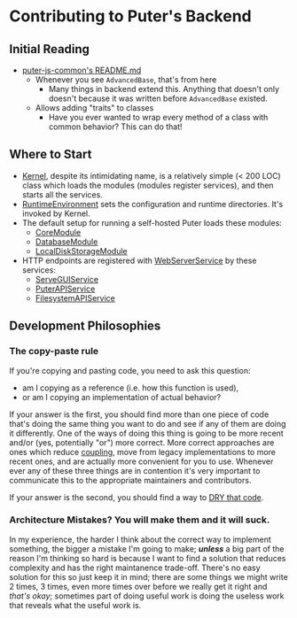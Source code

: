 # Contributing to Puter's Backend

## Initial Reading

- [puter-js-common's README.md](../../packages/puter-js-common/README.md)
  - Whenever you see `AdvancedBase`, that's from here
    - Many things in backend extend this. Anything that doesn't only doesn't
      because it was written before `AdvancedBase` existed.
  - Allows adding "traits" to classes
    - Have you ever wanted to wrap every method of a class with
      common behavior? This can do that!

## Where to Start

- [Kernel](../../src/Kernel.js), despite its intimidating name, is a
  relatively simple (< 200 LOC) class which loads the modules
  (modules register services), and then starts all the services.
- [RuntimeEnvironment](../../src/boot/RuntimeEnvironment.js)
  sets the configuration and runtime directories. It's invoked by Kernel.
- The default setup for running a self-hosted Puter loads these modules:
  - [CoreModule](../../src/CoreModule.js)
  - [DatabaseModule](../../src/DatabaseModule.js)
  - [LocalDiskStorageModule](../../src/LocalDiskStorageModule.js)
- HTTP endpoints are registered with
  [WebServerService](../../src/services/WebServerService.js)
  by these services:
  - [ServeGUIService](../../src/services/ServeGUIService.js)
  - [PuterAPIService](../../src/services/PuterAPIService.js)
  - [FilesystemAPIService](../../src/services/FilesystemAPIService.js)

## Development Philosophies

### The copy-paste rule

If you're copying and pasting code, you need to ask this question:
- am I copying as a reference (i.e. how this function is used),
- or am I copying an implementation of actual behavior?

If your answer is the first, you should find more than one piece of
code that's doing the same thing you want to do and see if any of them
are doing it differently. One of the ways of doing this thing is going
to be more recent and/or (yes, potentially "or") more correct.
More correct approaches are ones which reduce
[coupling](https://en.wikipedia.org/wiki/Coupling_(computer_programming)),
move from legacy implementations to more recent ones, and are actually
more convenient for you to use. Whenever ever any of these three things
are in contention it's very important to communicate this to the
appropriate maintainers and contributors.

If your answer is the second, you should find a way to
[DRY that code](https://en.wikipedia.org/wiki/Don%27t_repeat_yourself).

### Architecture Mistakes? You will make them and it will suck.

In my experience, the harder I think about the correct way to implement
something, the bigger a mistake I'm going to make; ***unless*** a big part
of the reason I'm thinking so hard is because I want to find a solution
that reduces complexity and has the right maintanence trade-off.
There's no easy solution for this so just keep it in mind; there are some
things we might write 2 times, 3 times, even more times over before we
really get it right and *that's okay*; sometimes part of doing useful work is
doing the useless work that reveals what the useful work is.